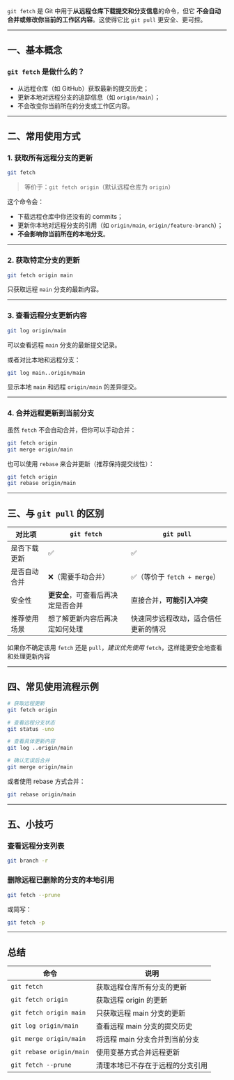 `git fetch` 是 Git 中用于**从远程仓库下载提交和分支信息**的命令，但它 **不会自动合并或修改你当前的工作区内容**。这使得它比 `git pull` 更安全、更可控。

---

## 一、基本概念

### `git fetch` 是做什么的？

- 从远程仓库（如 GitHub）获取最新的提交历史；
- 更新本地对远程分支的追踪信息（如 `origin/main`）；
- 不会改变你当前所在的分支或工作区内容。

---

## 二、常用使用方式

### 1. 获取所有远程分支的更新

```bash
git fetch
```

> 等价于：`git fetch origin`（默认远程仓库为 `origin`）

这个命令会：
- 下载远程仓库中你还没有的 commits；
- 更新你本地对远程分支的引用（如 `origin/main`, `origin/feature-branch`）；
- **不会影响你当前所在的本地分支**。

---

### 2. 获取特定分支的更新

```bash
git fetch origin main
```

只获取远程 `main` 分支的最新内容。

---

### 3. 查看远程分支更新内容

```bash
git log origin/main
```

可以查看远程 `main` 分支的最新提交记录。

或者对比本地和远程分支：

```bash
git log main..origin/main
```

显示本地 `main` 和远程 `origin/main` 的差异提交。

---

### 4. 合并远程更新到当前分支

虽然 `fetch` 不会自动合并，但你可以手动合并：

```bash
git fetch origin
git merge origin/main
```

也可以使用 `rebase` 来合并更新（推荐保持提交线性）：

```bash
git fetch origin
git rebase origin/main
```

---

## 三、与 `git pull` 的区别

| 对比项    | `git fetch`         | `git pull`             |
| ------ | ------------------- | ---------------------- |
| 是否下载更新 | ✅                   | ✅                      |
| 是否自动合并 | ❌（需要手动合并）           | ✅（等价于 `fetch + merge`） |
| 安全性    | **更安全**，可查看后再决定是否合并 | 直接合并，**可能引入冲突**        |
| 推荐使用场景 | 想了解更新内容后再决定如何处理     | 快速同步远程改动，适合信任更新的情况     |

如果你不确定该用 `fetch` 还是 `pull`，*建议优先使用* `fetch`，这样能更安全地查看和处理更新内容

---

## 四、常见使用流程示例

```bash
# 获取远程更新
git fetch origin

# 查看远程分支状态
git status -uno

# 查看具体更新内容
git log ..origin/main

# 确认无误后合并
git merge origin/main
```

或者使用 rebase 方式合并：

```bash
git rebase origin/main
```

---

## 五、小技巧

### 查看远程分支列表

```bash
git branch -r
```

### 删除远程已删除的分支的本地引用

```bash
git fetch --prune
```

或简写：

```bash
git fetch -p
```

---

## 总结

| 命令                            | 说明 |
|----------------------------------|------|
| `git fetch`                      | 获取远程仓库所有分支的更新 |
| `git fetch origin`               | 获取远程 origin 的更新 |
| `git fetch origin main`          | 只获取远程 main 分支的更新 |
| `git log origin/main`            | 查看远程 main 分支的提交历史 |
| `git merge origin/main`          | 将远程 main 分支合并到当前分支 |
| `git rebase origin/main`         | 使用变基方式合并远程更新 |
| `git fetch --prune`              | 清理本地已不存在于远程的分支引用 |



